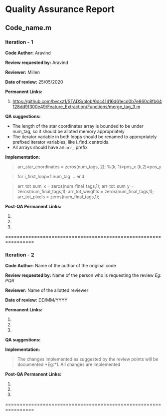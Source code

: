 ﻿Quality Assurance Report
====

Code_name.m
----

### Iteration - 1

**Code Author:** Aravind


**Review requested by:** Aravind


**Reviewer:** Millen


**Date of review:**	25/05/2020


**Permanent Links:**

1. https://github.com/bvcxz1/STADS/blob/6dc41416d61ecd0b7e860c8fb64128dd9f300e49/Feature_Extraction/Functions/merge_tag_3.m


**QA suggestions:**
- The length of the star coordinates array is bounded to be under num_tag, so it should be alloted memory appropriately
- The iterator variable in both loops should be renamed to appropriately prefixed iterator variables, like i_find_centroids.
- All arrays should have an `arr_` prefix



**Implementation:**
> arr_star_coordinates = zeros(num_tags, 2); %(k, 1)=pos_x (k,2)=pos_y

> for i_first_loop=1:num_tag
> ...
>end

>arr_tot_sum_x = zeros(num_final_tags,1);
arr_tot_sum_y = zeros(num_final_tags,1);
arr_tot_weights = zeros(num_final_tags,1);
arr_tot_pixels = zeros(num_final_tags,1);

**Post-QA Permanent Links:**

1.

2.

3.

================================================================

### Iteration - 2

**Code Author:** Name of the author of the original code


**Review requested by:** Name of the person who is requesting the review *Eg: PQR*


**Reviewer:** Name of the allotted reviewer


**Date of review:**	DD/MM/YYYY


**Permanent Links:**

1. 

2. 

3. 


**QA suggestions:**



**Implementation:**
> The changes implemented as suggested by the review points will be documented
*Eg:*1. All changes are implemented


**Post-QA Permanent Links:**

1.

2.

3.

================================================================



